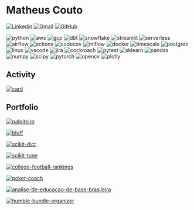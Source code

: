 # Matheus Couto
[![Linkedin](https://img.shields.io/badge/matheusccouto-0A66C2?&logo=Linkedin&logoColor=white&link=https://www.linkedin.com/in/matheusccouto/)](https://www.linkedin.com/in/matheusccouto/)
[![Gmail](https://img.shields.io/badge/matheusccouto@gmail.com-EA4335?&logo=Gmail&logoColor=white&link=mailto:matheusccouto@gmail.com)](mailto:matheusccouto@gmail.com)
[![GitHub](https://img.shields.io/github/followers/matheusccouto?label=follow&style=social)](https://github.com/matheusccouto)

![python](https://img.shields.io/badge/Python-3776AB?&logo=python&logoColor=white)
![aws](https://img.shields.io/badge/Amazon_AWS-FF9900?&logo=amazonaws&logoColor=white)
![gcp](https://img.shields.io/badge/Google_Cloud-4285F4?&logo=google-cloud&logoColor=white)
![dbt](https://img.shields.io/badge/dbt-FF694B?&logo=dbt&logoColor=white)
![snowflake](https://img.shields.io/badge/Snowflake-29B5E8?&logo=snowflake&logoColor=white)
![streamlit](https://img.shields.io/badge/Streamlit-FF4B4B?logo=streamlit&logoColor=white)
![serverless](https://img.shields.io/badge/Serverless-FD5750?&logo=serverless&logoColor=white)
![airflow](https://img.shields.io/badge/Airflow-017CEE?&logo=apacheairflow&logoColor=white)
![actions](https://img.shields.io/badge/GitHub_Actions-2088FF?&logo=github-actions&logoColor=white)
![codecov](https://img.shields.io/badge/Codecov-F01F7A?logo=codecov&logoColor=white)
![mlflow](https://img.shields.io/badge/MLFlow-0194E2?logo=mlflow&logoColor=white)
![docker](https://img.shields.io/badge/Docker-2CA5E0?logo=docker&logoColor=white)
![timescale](https://img.shields.io/badge/Timescale-FDB515?logo=timescale&logoColor=black)
![postgres](https://img.shields.io/badge/PostgreSQL-316192?&logo=postgresql&logoColor=white)
![linux](https://img.shields.io/badge/Linux-FCC624?&logo=linux&logoColor=black)
![vscode](https://img.shields.io/badge/VSCode-0078D4?&logo=visual%20studio%20code&logoColor=white)
![jira](https://img.shields.io/badge/Jira-0052CC?&logo=Jira&logoColor=white)
![cockroach](https://img.shields.io/badge/Cockroach%20Labs-6933FF?logo=Cockroach%20Labs&logoColor=white)
![pytest](https://img.shields.io/badge/Pytest-0A9EDC?&logo=pytest&logoColor=white)
![sklearn](https://img.shields.io/badge/scikit_learn-F7931E?&logo=scikit-learn&logoColor=white)
![pandas](https://img.shields.io/badge/Pandas-2C2D72?logo=pandas&logoColor=white)
![numpy](https://img.shields.io/badge/Numpy-777BB4?logo=numpy&logoColor=white)
![scipy](https://img.shields.io/badge/SciPy-654FF0?logo=SciPy&logoColor=white)
![pytorch](https://img.shields.io/badge/PyTorch-EE4C2C?logo=PyTorch&logoColor=white)
![opencv](https://img.shields.io/badge/OpenCV-27338e?logo=OpenCV&logoColor=white)
![plotly](https://img.shields.io/badge/Plotly-3F4F75?&logo=plotly&logoColor=white)

## Activity

[![card](https://github-readme-stats.vercel.app/api?username=matheusccouto&theme=default)](https://github.com/matheusccouto/)

## Portfolio

[![palpiteiro](https://github-readme-stats.vercel.app/api/pin/?username=matheusccouto&repo=palpiteiro)](https://github.com/matheusccouto/palpiteiro)

[![bluff](https://github-readme-stats.vercel.app/api/pin/?username=matheusccouto&repo=bluff)](https://github.com/matheusccouto/bluff)

[![scikit-dict](https://github-readme-stats.vercel.app/api/pin/?username=matheusccouto&repo=scikit-dict)](https://github.com/matheusccouto/scikit-dict)

[![scikit-tune](https://github-readme-stats.vercel.app/api/pin/?username=matheusccouto&repo=scikit-tune)](https://github.com/matheusccouto/scikit-tune)

[![college-football-rankings](https://github-readme-stats.vercel.app/api/pin/?username=matheusccouto&repo=college-football-rankings)](https://github.com/matheusccouto/college-football-rankings)

[![poker-coach](https://github-readme-stats.vercel.app/api/pin/?username=matheusccouto&repo=poker-coach)](https://github.com/matheusccouto/poker-coach)

[![analise-de-educacao-de-base-brasileira](https://github-readme-stats.vercel.app/api/pin/?username=matheusccouto&repo=analise-da-educacao-de-base-brasileira)](https://github.com/matheusccouto/analise-da-educacao-de-base-brasileira)


[![humble-bundle-organizer](https://github-readme-stats.vercel.app/api/pin/?username=matheusccouto&repo=humble-bundle-organizer)](https://github.com/matheusccouto/humble-bundle-organizer)

